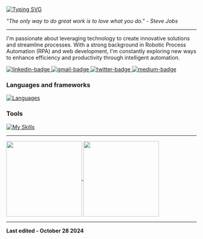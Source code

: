 <p>
  
   [![Typing SVG](https://readme-typing-svg.demolab.com?font=Iosevka&weight=900&size=32&duration=2500&pause=1000&width=435&lines=Felipe+Silva;Intelligent+Automation;Developer+%26+Analyst)](https://git.io/typing-svg)
   
</p>

*"The only way to do great work is to love what you do." - Steve Jobs*

---

I'm passionate about leveraging technology to create innovative solutions and streamline processes. With a strong background in Robotic Process Automation (RPA) and web development, I'm constantly exploring new ways to enhance efficiency and productivity through intelligent automation.

<div id="badges">
  <a href="https://www.linkedin.com/in/and3sil4/">
    <img src="https://img.shields.io/twitter/url?label=linkedin&logo=linkedin&logoColor=white&style=for-the-badge&url=https%3A%2F%2Fmail.google.com" alt="linkedin-badge">
  </a>
  <a href="mailto:and3felipe@gmail.com">
    <img src="https://img.shields.io/twitter/url?label=gmail&logo=gmail&logoColor=white&style=for-the-badge&url=https%3A%2F%2Fmail.google.com" alt="gmail-badge">
  </a>
  <a href="https://twitter.com/AFelipe_Silva3">
    <img src="https://img.shields.io/twitter/url?label=twitter&logo=twitter&logoColor=white&style=for-the-badge&url=https%3A%2F%2Fmail.google.com" alt="twitter-badge">
  </a>
  <a href="https://medium.com/@and3felipe">
    <img src="https://img.shields.io/twitter/url?label=medium&logo=medium&logoColor=white&style=for-the-badge&url=https%3A%2F%2Fmail.google.com" alt="medium-badge">
  </a>
</div>

<div>
  <h3>Languages and frameworks</h3>

  [![Languages](https://skillicons.dev/icons?i=python,django,java,spring,javascript,nodejs,react,astro,tailwind,mysql,mongodb)](https://skillicons.dev)

  <h3>Tools</h3>

  [![My Skills](https://skillicons.dev/icons?i=postman,linux,windows,vim,powershell,git,gitlab,github,figma,docker,discord)](https://skillicons.dev)
</div>

---

<div align="start">

  <a href="https://github.com/and3sil4/github-readme-stats">
    <img height=200 align="center" src="https://github-readme-stats.vercel.app/api?username=and3sil4" />
  </a>
  <a href="https://github.com/and3sil4/">
    <img height=200 align="center" src="https://github-readme-stats.vercel.app/api/top-langs?username=and3sil4&layout=compact&langs_count=8&card_width=320" />
  </a>

</div>

---


<div align="start">
  
   **Last edited - October 28 2024** 
  
</div>
